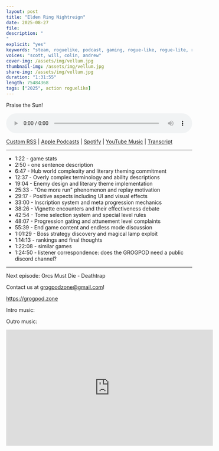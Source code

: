 ```yaml
---
layout: post
title: "Elden Ring Nightreign"
date: 2025-08-27
file: 
description: "
"
explicit: "yes" 
keywords: "steam, roguelike, podcast, gaming, rogue-like, rogue-lite, roguelite, elden ring, nightreign, dark souls, soulslike"
voices: "scott, will, colin, andrew"
cover-img: /assets/img/vellum.jpg
thumbnail-img: /assets/img/vellum.jpg
share-img: /assets/img/vellum.jpg
duration: "1:31:55"
length: 75484368   
tags: ["2025", action roguelike]
---
```


Praise the Sun!

<div class="container">
  <audio controls style="width: 100%;">
    <source src="">
  </audio>
</div>

[Custom RSS](https://grogpod.zone/feed.xml) | [Apple Podcasts](https://podcasts.apple.com/us/podcast/vellum/id1650474911?i=1000715392460) | [Spotify](https://open.spotify.com/episode/3XD6pmAuD2b4k1xpxrmg11) | [YouTube Music](https://music.youtube.com/playlist?list=PL-ShOmyMvd4jYFChE6tgj0JYG8RKK4xe0) | [Transcript](https://github.com/ScottBurger/going_rogue_podcast/blob/master/docs/transcripts/vellum.txt)

---
* 1:22 - game stats
* 2:50 - one sentence description
* 6:47 - Hub world complexity and literary theming commitment
* 12:37 - Overly complex terminology and ability descriptions
* 19:04 - Enemy design and literary theme implementation
* 25:33 - "One more run" phenomenon and replay motivation
* 29:17 - Positive aspects including UI and visual effects
* 33:00 - Inscription system and meta progression mechanics
* 38:26 - Vignette encounters and their effectiveness debate
* 42:54 - Tome selection system and special level rules
* 48:07 - Progression gating and attunement level complaints
* 55:39 - End game content and endless mode discussion
* 1:01:29 - Boss strategy discovery and magical lamp exploit
* 1:14:13 - rankings and final thoughts
* 1:22:08 - similar games
* 1:24:50 - listener correspondence: does the GROGPOD need a public discord channel?
  
---

Next episode: Orcs Must Die - Deathtrap

Contact us at grogpodzone@gmail.com!

https://grogpod.zone

Intro music: 

Outro music:  


<div class="embed-responsive embed-responsive-16by9">
<iframe width="560" height="315" src="https://www.youtube.com/embed/xxxxxxx" title="YouTube video player" frameborder="0" allow="accelerometer; autoplay; clipboard-write; encrypted-media; gyroscope; picture-in-picture" allowfullscreen></iframe>
</div>
